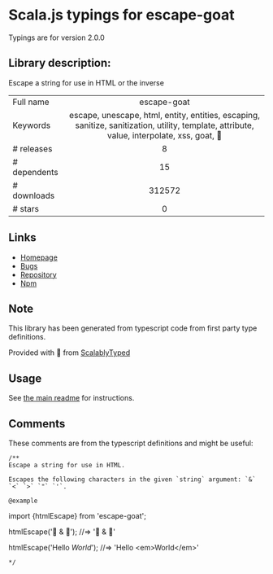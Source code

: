 
# Scala.js typings for escape-goat

Typings are for version 2.0.0

## Library description:
Escape a string for use in HTML or the inverse

|                    |                 |
| ------------------ | :-------------: |
| Full name          | escape-goat |
| Keywords           | escape, unescape, html, entity, entities, escaping, sanitize, sanitization, utility, template, attribute, value, interpolate, xss, goat, 🐐 |
| # releases         | 8 |
| # dependents       | 15 |
| # downloads        | 312572 |
| # stars            | 0 |

## Links
- [Homepage](https://github.com/sindresorhus/escape-goat#readme)
- [Bugs](https://github.com/sindresorhus/escape-goat/issues)
- [Repository](https://github.com/sindresorhus/escape-goat)
- [Npm](https://www.npmjs.com/package/escape-goat)
    


## Note
This library has been generated from typescript code from first party type definitions.

Provided with :purple_heart: from [ScalablyTyped](https://github.com/oyvindberg/ScalablyTyped)

## Usage
See [the main readme](../../readme.md) for instructions.

## Comments

These comments are from the typescript definitions and might be useful:
```
/**
Escape a string for use in HTML.

Escapes the following characters in the given `string` argument: `&` `<` `>` `"` `'`.

@example
```
import {htmlEscape} from 'escape-goat';

htmlEscape('🦄 & 🐐');
//=> '🦄 &amp; 🐐'

htmlEscape('Hello <em>World</em>');
//=> 'Hello &lt;em&gt;World&lt;/em&gt;'
```
*/

```

